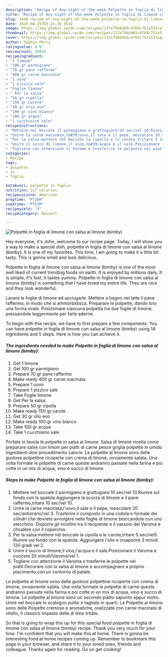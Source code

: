 ```yaml
---
description: "Recipe of Any-night-of-the-week Polpette in foglia di limone con salsa al limone (bimby)"
title: "Recipe of Any-night-of-the-week Polpette in foglia di limone con salsa al limone (bimby)"
slug: 1448-recipe-of-any-night-of-the-week-polpette-in-foglia-di-limone-con-salsa-al-limone-bimby
date: 2020-08-25T03:21:16.954Z
image: https://img-global.cpcdn.com/recipes/137e756dd65c4769/751x532cq70/polpette-in-foglia-di-limone-con-salsa-al-limone-bimby-recipe-main-photo.jpg
thumbnail: https://img-global.cpcdn.com/recipes/137e756dd65c4769/751x532cq70/polpette-in-foglia-di-limone-con-salsa-al-limone-bimby-recipe-main-photo.jpg
cover: https://img-global.cpcdn.com/recipes/137e756dd65c4769/751x532cq70/polpette-in-foglia-di-limone-con-salsa-al-limone-bimby-recipe-main-photo.jpg
author: Sophia Perry
ratingvalue: 4.9
reviewcount: 34574
recipeingredient:
- "1 limone"
- "100 gr parmigiano"
- "70 gr pane raffermo"
- "400 gr carne macinata"
- "1 uovo"
- "1 pizzico sale"
- "Foglie limone"
- " Per la salsa"
- "50 gr cipolla"
- "150 gr carote"
- "30 gr olio evo"
- "100 gr vino bianco"
- "100 gr acqua"
- "1 cucchiaino sale"
recipeinstructions:
- "Mettere nel boccale il parmigiano e grattugiare:10 sec/vel 10.Riunire sul fondo con la spatola.Aggiungere la scorza di limone e il pane raffermo,tritare 10 sec/vel 10."
- "Unire la carne macinata,l&#39;uovo,il sale e il pepe, mescolare 20 sec/antiorario/vel 3. Trasferire il composto in una ciotola e formale dei cilindri che dovrete avvolgere nelle foglie di limone bloccandole con uno stecchino. Disporre gli involtini tra il recipiente e il vassoio del Varoma e chiudere con il coperchio."
- "Per la salsa:mettere nel boccale la cipolla e le carote,tritare 5 sec/vel5. Riunire sul fondo con la spatola. Aggiungere l&#39;olio e insaporire 3 minuti 120 gradi vel 2."
- "Unire il succo di limone,il vino,l&#39;acqua e il sale.Posizionare il Varoma e cuocere 20 minuti/Varoma/vel 1."
- "Togliere con attenzione il Varoma e trasferire le polpette nei piatti.Decorare con la salsa al limone e accompagnare a proprio piacimento con un contorno di patate."
categories:
- Recipe
tags:
- polpette
- in
- foglia

katakunci: polpette in foglia 
nutrition: 217 calories
recipecuisine: American
preptime: "PT26M"
cooktime: "PT51M"
recipeyield: "4"
recipecategory: Dessert

---
```



![Polpette in foglia di limone con salsa al limone (bimby)](https://img-global.cpcdn.com/recipes/137e756dd65c4769/751x532cq70/polpette-in-foglia-di-limone-con-salsa-al-limone-bimby-recipe-main-photo.jpg)

Hey everyone, it's John, welcome to our recipe page. Today, I will show you a way to make a special dish, polpette in foglia di limone con salsa al limone (bimby). It is one of my favorites. This time, I am going to make it a little bit tasty. This is gonna smell and look delicious.

Polpette in foglia di limone con salsa al limone (bimby) is one of the most well liked of current trending foods on earth. It is enjoyed by millions daily. It is simple, it's fast, it tastes yummy. Polpette in foglia di limone con salsa al limone (bimby) is something that I have loved my entire life. They are nice and they look wonderful.

Lavare le foglie di limone ed asciugarle. Mettere a bagno nel latte il pane raffermo, in modo che si ammorbidisca. Preparare le polpette, dando loro una forma ovale. Posizionare ciascuna polpetta tra due foglie di limone, pressandole leggermente per farle aderire.


To begin with this recipe, we have to first prepare a few components. You can have polpette in foglia di limone con salsa al limone (bimby) using 14 ingredients and 5 steps. Here is how you can achieve it.

<!--inarticleads1-->

##### The ingredients needed to make Polpette in foglia di limone con salsa al limone (bimby):

1. Get 1 limone
1. Get 100 gr parmigiano
1. Prepare 70 gr pane raffermo
1. Make ready 400 gr carne macinata
1. Prepare 1 uovo
1. Prepare 1 pizzico sale
1. Take Foglie limone
1. Get  Per la salsa:
1. Prepare 50 gr cipolla
1. Make ready 150 gr carote
1. Get 30 gr olio evo
1. Make ready 100 gr vino bianco
1. Take 100 gr acqua
1. Take 1 cucchiaino sale


Portate in tavola le polpette in salsa al limone. Salsa di limone ricetta come preparare salse con limoni per piatti di carne pesce griglia polpette in umido ingredienti dosi procedimento calorie. Le polpette al limone sono delle gustose polpettine ricoperte con crema di limone, ovviamente salata. Una volta formate le polpette di carne queste andranno passate nella farina e poi cotte in un mix di acqua, vino e succo di limone. 

<!--inarticleads2-->

##### Steps to make Polpette in foglia di limone con salsa al limone (bimby):

1. Mettere nel boccale il parmigiano e grattugiare:10 sec/vel 10.Riunire sul fondo con la spatola.Aggiungere la scorza di limone e il pane raffermo,tritare 10 sec/vel 10.
1. Unire la carne macinata,l&#39;uovo,il sale e il pepe, mescolare 20 sec/antiorario/vel 3. Trasferire il composto in una ciotola e formale dei cilindri che dovrete avvolgere nelle foglie di limone bloccandole con uno stecchino. Disporre gli involtini tra il recipiente e il vassoio del Varoma e chiudere con il coperchio.
1. Per la salsa:mettere nel boccale la cipolla e le carote,tritare 5 sec/vel5. Riunire sul fondo con la spatola. Aggiungere l&#39;olio e insaporire 3 minuti 120 gradi vel 2.
1. Unire il succo di limone,il vino,l&#39;acqua e il sale.Posizionare il Varoma e cuocere 20 minuti/Varoma/vel 1.
1. Togliere con attenzione il Varoma e trasferire le polpette nei piatti.Decorare con la salsa al limone e accompagnare a proprio piacimento con un contorno di patate.


Le polpette al limone sono delle gustose polpettine ricoperte con crema di limone, ovviamente salata. Una volta formate le polpette di carne queste andranno passate nella farina e poi cotte in un mix di acqua, vino e succo di limone. Le polpette al limone sono un secondo piatto saporito eppur molto. Unire nel boccale lo scalogno pulito e tagliato in quarti. Le Polpette al limone sono delle Polpette cremose e aromatiche, realizzate con carne macinata di vitello, il classico impasto delle di timo tritate. 

So that is going to wrap this up for this special food polpette in foglia di limone con salsa al limone (bimby) recipe. Thank you very much for your time. I'm confident that you will make this at home. There is gonna be interesting food at home recipes coming up. Remember to bookmark this page in your browser, and share it to your loved ones, friends and colleague. Thanks again for reading. Go on get cooking!
